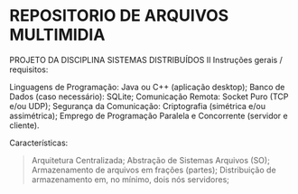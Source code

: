 # REPOSITORIO DE ARQUIVOS MULTIMIDIA
PROJETO DA DISCIPLINA SISTEMAS DISTRIBUÍDOS II
Instruções gerais / requisitos:

Linguagens de Programação: Java ou C++ (aplicação desktop);
Banco de Dados (caso necessário): SQLite;
Comunicação Remota: Socket Puro (TCP e/ou UDP);
Segurança da Comunicação: Criptografia (simétrica e/ou assimétrica);
Emprego de Programação Paralela e Concorrente (servidor e cliente).

Características:
>	Arquitetura Centralizada;
>	Abstração de Sistemas Arquivos (SO);
>	Armazenamento de arquivos em frações (partes);
>	Distribuição de armazenamento em, no mínimo, dois nós servidores;
